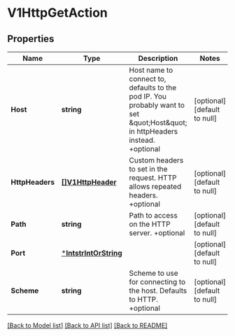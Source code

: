 # V1HttpGetAction

## Properties
Name | Type | Description | Notes
------------ | ------------- | ------------- | -------------
**Host** | **string** | Host name to connect to, defaults to the pod IP. You probably want to set \&quot;Host\&quot; in httpHeaders instead. +optional | [optional] [default to null]
**HttpHeaders** | [**[]V1HttpHeader**](v1.HTTPHeader.md) | Custom headers to set in the request. HTTP allows repeated headers. +optional | [optional] [default to null]
**Path** | **string** | Path to access on the HTTP server. +optional | [optional] [default to null]
**Port** | [***IntstrIntOrString**](intstr.IntOrString.md) |  | [optional] [default to null]
**Scheme** | **string** | Scheme to use for connecting to the host. Defaults to HTTP. +optional | [optional] [default to null]

[[Back to Model list]](../README.md#documentation-for-models) [[Back to API list]](../README.md#documentation-for-api-endpoints) [[Back to README]](../README.md)

